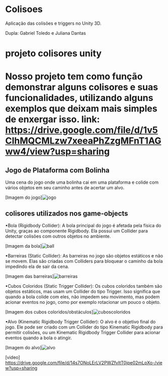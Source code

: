 # Colisoes
Aplicação das colisões e triggers no Unity 3D.

Dupla: Gabriel Toledo e Juliana Dantas 

<H1> projeto colisores unity <H1/>

Nosso projeto tem como função demonstrar alguns colisores e suas funcionalidades, utilizando alguns exemplos que deixam mais simples de enxergar isso.
link: https://drive.google.com/file/d/1v5CIhMQCMLzw7xeeaPhZzgMFnT1AGww4/view?usp=sharing

<H2> Jogo de Plataforma com Bolinha </H2>

Uma cena do jogo onde uma bolinha cai em uma plataforma e colide com vários objetos em seu caminho antes de acertar um alvo.

[Imagem do jogo]![jogo](https://github.com/julianadlisboa/Colisoes/assets/128002239/fbaba5d6-686a-46d9-b6b8-2d944690d125)


<H2> colisores utilizados nos game-objects </H2>

•Bola (Rigidbody Collider):
 A bola principal do jogo é afetada pela física do Unity, graças ao componente Rigidbody. Ela possui um Collider para detectar colisões com outros objetos no ambiente.

[Imagem da bola]![ball](https://github.com/julianadlisboa/Colisoes/assets/128002239/bb1e1b3c-504d-40b6-8db7-f9111b5a16dc)


•Barreiras (Static Collider): 
As barreiras no jogo são objetos estáticos e não se movem. Elas são criadas com Colliders para bloquear o caminho da bola impedindo ela de sair da cena.

[Imagem das barreiras]![barreiras](https://github.com/julianadlisboa/Colisoes/assets/128002239/db8946d7-e942-453a-9296-a3462b69b514)


•Cubos Coloridos (Static Trigger Collider):
Os cubos coloridos também são objetos estáticos, mas usam um Collider do tipo Trigger. Isso significa que quando a bola colide com eles, não impedem seu movimento, mas podem acionar eventos no jogo, como por exemplo rotacionar um pouco o objeto.

[Imagem dos cubos coloridos/obstáculos]![cuboscoloridos](https://github.com/julianadlisboa/Colisoes/assets/128002239/59e122e8-f5dd-4ca0-917d-09724bd7c0df)


•Alvo (Kinematic Rigidbody Trigger Collider): 
O alvo é o objetivo final do jogo. Ele pode ser criado com um Collider do tipo Kinematic Rigidbody para permitir colisões, ou um Kinematic Rigidbody Trigger Collider para acionar eventos quando a bola o atingir.

[Imagem do alvo]![alvo](https://github.com/julianadlisboa/Colisoes/assets/128002239/d7e340b2-c9fb-4acf-b302-2f6e48690b33)

[video]
https://drive.google.com/file/d/14s7ONoLErLV2PWZfvItT0jpe02mLpXo-/view?usp=sharing

